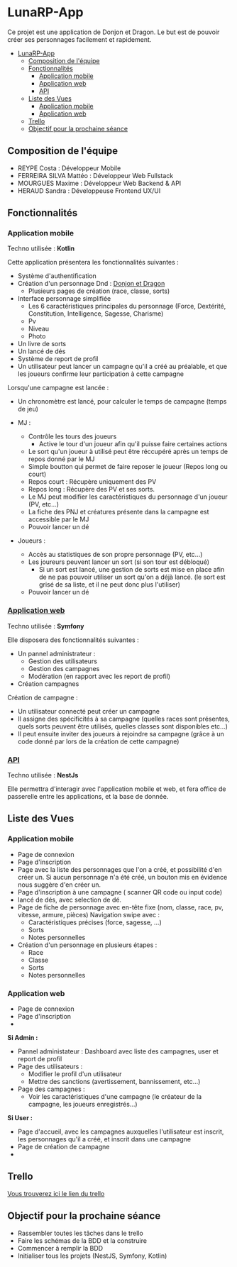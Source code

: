 # LunaRP-App

Ce projet est une application de Donjon et Dragon. Le but est de pouvoir créer ses personnages facilement et rapidement.

- [LunaRP-App](#lunarp-app)
	- [Composition de l'équipe](#composition-de-léquipe)
	- [Fonctionnalités](#fonctionnalités)
		- [Application mobile](#application-mobile)
		- [Application web](#application-web)
		- [API](#api)
	- [Liste des Vues](#liste-des-vues)
		- [Application mobile](#application-mobile-1)
		- [Application web](#application-web-1)
	- [Trello](#trello)
	- [Objectif pour la prochaine séance](#objectif-pour-la-prochaine-séance)
## Composition de l'équipe

- REYPE Costa : Développeur Mobile
- FERREIRA SILVA Mattéo : Développeur Web Fullstack
- MOURGUES Maxime : Développeur Web Backend & API
- HERAUD Sandra : Développeuse Frontend UX/UI

## Fonctionnalités

<!-- TODO : Essayer de trouver une fonctionnalité avancée en terme d'algo -->
### Application mobile

Techno utilisée : **Kotlin**

Cette application présentera les fonctionnalités suivantes :
- Système d'authentification
- Création d'un personnage Dnd : [Donjon et Dragon](https://www.aidedd.org/dnd-5/)
	- Plusieurs pages de création (race, classe, sorts)
- Interface personnage simplifiée
  - Les 6 caractéristiques principales du personnage (Force, Dextérité, Constitution, Intelligence, Sagesse, Charisme)
  - Pv
  - Niveau
  - Photo
- Un livre de sorts
- Un lancé de dés
- Système de report de profil
- Un utilisateur peut lancer un campagne qu'il a créé au préalable, et que les joueurs  confirme leur participation à cette campagne

Lorsqu'une campagne est lancée :
- Un chronomètre est lancé, pour calculer le temps de campagne (temps de jeu)
- MJ :
	- Contrôle les tours des joueurs
		- Active le tour d'un joueur afin qu'il puisse faire certaines actions
	- Le sort qu'un joueur à utilisé peut être réccupéré après un temps de repos donné par le MJ
  	- Simple boutton qui permet de faire reposer le joueur (Repos long ou court)
  	- Repos court : Récupère uniquement des PV
  	- Repos long : Récupère des PV et ses sorts.
	- Le MJ peut modifier les caractéristiques du personnage d'un joueur (PV, etc...)
	- La fiche des PNJ et créatures présente dans la campagne est accessible par le MJ
	- Pouvoir lancer un dé

- Joueurs :	
	- Accès au statistiques de son propre personnage (PV, etc...)	
	- Les joureurs peuvent lancer un sort (si son tour est débloqué)
		- Si un sort est lancé, une gestion de sorts est mise en place afin de ne pas pouvoir utiliser un sort qu'on a déjà lancé. (le sort est grisé de sa liste, et il ne peut donc plus l'utiliser)
	- Pouvoir lancer un dé

### [Application web](https://github.com/Maximauve/LunaRP-Web)

Techno utilisée : **Symfony**

Elle disposera des fonctionnalités suivantes :
- Un pannel administrateur :
  - Gestion des utilisateurs
  - Gestion des campagnes
  - Modération (en rapport avec les report de profil)
- Création campagnes

Création de campagne : 
- Un utilisateur connecté peut créer un campagne
- Il assigne des spécificités à sa campagne (quelles races sont présentes, quels sorts peuvent être utilisés, quelles classes sont disponibles etc...)
- Il peut ensuite inviter des joueurs à rejoindre sa campagne (grâce à un code donné par lors de la création de cette campagne)


### [API](https://github.com/Maximauve/LunaRP-API)

Techno utilisée : **NestJs**

Elle permettra d'interagir avec l'application mobile et web, et fera office de passerelle entre les applications, et la base de donnée.


## Liste des Vues

### Application mobile
- Page de connexion
- Page d'inscription
- Page avec la liste des personnages que l'on a créé, et possibilité d'en créer un. Si aucun personnage n'a été créé, un bouton mis en évidence nous suggère d'en créer un.
- Page d'inscription à une campagne ( scanner QR code ou input code)
- lancé de dés, avec selection de dé.
- Page de fiche de personnage avec en-tête fixe (nom, classe, race, pv, vitesse, armure, pièces) Navigation swipe avec :
  - Caractéristiques précises (force, sagesse, ...)
  - Sorts
  - Notes personnelles
- Création d'un personnage en plusieurs étapes :
  - Race
  - Classe
  - Sorts
  - Notes personnelles
### Application web
- Page de connexion
- Page d'inscription
- 
**Si Admin :**
- Pannel administateur : Dashboard avec liste des campagnes, user et report de profil
- Page des utilisateurs :
	- Modifier le profil d'un utilisateur
	- Mettre des sanctions (avertissement, bannissement, etc...)
- Page des campagnes :
	- Voir les caractéristiques d'une campagne (le créateur de la campagne, les joueurs enregistrés...)

**Si User :**
- Page d'accueil, avec les campagnes auxquelles l'utilisateur est inscrit, les personnages qu'il a créé, et inscrit dans une campagne
- Page de création de campagne
- 
## Trello

[Vous trouverez ici le lien du trello](https://trello.com/b/NnMnuTdq/conduite-de-projet)



## Objectif pour la prochaine séance
- Rassembler toutes les tâches dans le trello
- Faire les schémas de la BDD et la construire
- Commencer à remplir la BDD
- Initialiser tous les projets (NestJS, Symfony, Kotlin)